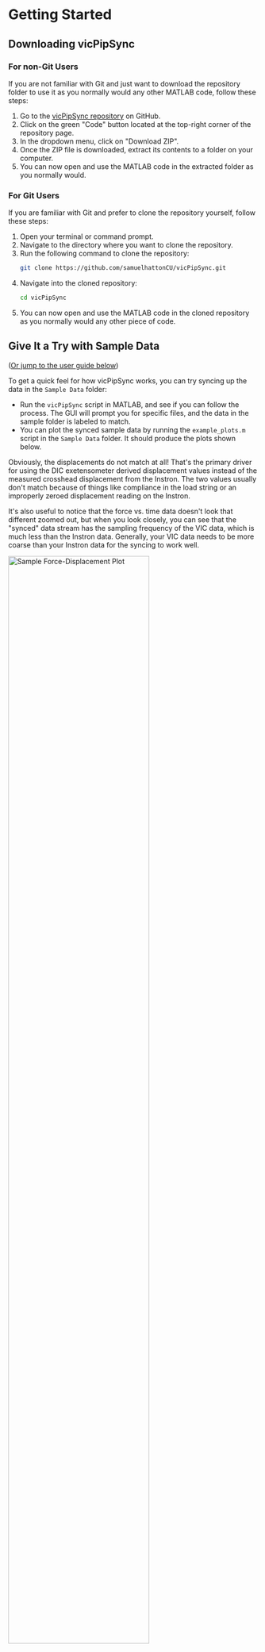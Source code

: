 # Getting Started

## Downloading vicPipSync

### For non-Git Users

If you are not familiar with Git and just want to download the repository folder to use it as you normally would any other MATLAB code, follow these steps:

1. Go to the [vicPipSync repository](https://github.com/samuelhattonCU/vicPipSync) on GitHub.
2. Click on the green "Code" button located at the top-right corner of the repository page.
3. In the dropdown menu, click on "Download ZIP".
4. Once the ZIP file is downloaded, extract its contents to a folder on your computer.
5. You can now open and use the MATLAB code in the extracted folder as you normally would.

### For Git Users

If you are familiar with Git and prefer to clone the repository yourself, follow these steps:

1. Open your terminal or command prompt.
2. Navigate to the directory where you want to clone the repository.
3. Run the following command to clone the repository:
   ```bash
   git clone https://github.com/samuelhattonCU/vicPipSync.git
   ```
4. Navigate into the cloned repository:
   ```bash
   cd vicPipSync
   ```
5. You can now open and use the MATLAB code in the cloned repository as you normally would any other piece of code.

## Give It a Try with Sample Data
([Or jump to the user guide below](#detailed-user-guide))

To get a quick feel for how vicPipSync works, you can try syncing up the data in the `Sample Data` folder: 
- Run the `vicPipSync` script in MATLAB, and see if you can follow the process. The GUI will prompt you for specific files, and the data in the sample folder is labeled to match. 
- You can plot the synced sample data by running the `example_plots.m` script in the `Sample Data` folder. It should produce the plots shown below.

Obviously, the displacements do not match at all! That's the primary driver for using the DIC exetensometer derived displacement values instead of the measured crosshead displacement from the Instron. The two values usually don't match because of things like compliance in the load string or an improperly zeroed displacement reading on the Instron.

It's also useful to notice that the force vs. time data doesn't look that different zoomed out, but when you look closely, you can see that the "synced" data stream has the sampling frequency of the VIC data, which is much less than the Instron data. Generally, your VIC data needs to be more coarse than your Instron data for the syncing to work well.

<img src="../Sample Data/sample_plot_fd.png" alt="Sample Force-Displacement Plot" width="75%">

<img src="../Sample Data/sample_plot_ft.png" alt="Sample Force-Time Plot" width = "75%">

---

# Detailed User Guide

## What is a PIP Signal?

The term "PIP Signal" refers to the 5 Volt signal generated by an Instron UTM via a jack port labeled "PIP". When a switch closes the circuit, the Instron registers a PIP marker point in any test method setup to log them. Because the PIP marker system is just a 5 volt high signal that drops to 0 volts when a button is pressed, it's straightforward to measure the signal with additional hardware. We simply put our DAQ in series with the Instron PIP port and a push-button switch. When the button is pressed, the circuit is closed, which shows up as a PIP marker in the Instron data and as a voltage drop in the analogue data stream captured by VIC-Snap via the DAQ.

<img src="./Reference Images/PIP_circuit.png" alt="Basic wireing diagram for capturing an Instron PIP signal" width="75%">

## How to Get a PIP Signal in Your Data
These instructions are fairly specific to the test setup in the Lopez Jimenez lab, where we have our DIC setup on a moble work bench and our Instron 5969 setup on a table in the middle of the lab. The [first procedure](#general-procedure) here is a general guide that should be applicable to any setup. The [second procedure](#flj-lab-procedure) is specific to our lab. The `vicPipSync` tool and guide all assume that the PIP or marker signal from the UTM can be measured as a voltage signal by the DIC-connected DAQ.

### General Procedure:
1. Setup your UTM test method to include a PIP or marker log, and add the counter to the working dashboard.
2. Connect your UTM's marker system (usually a push-button on the end of a cable) in series with the UTM's marker circuit and the DIC system's DAQ.
3. Open the `Analog Data` window in VIC-Snap
4. Press the marker button and ensure that both the UTM counter increments and the signal is registered in the analog data plot in VIC-Snap.
5. Ensure that the PIP or marker data is setup to be exported with the rest of the UTM data.
6. Ensure that the correct analog data signal is included in the VIC-Snap project output `.csv` file.
   - A way to check this is to start capturing images, trigger the signal, stop capturing images, hit `ctrl+s`, and then open the `project-name.csv` file in the `project-name/` directory. The file should contain a data column corresponding to the signal; try plotting it to ensure the signal is captured.
7. During any test where the Instron and VIC-Snap are both taking data, press the PIP button to add a temporal marker in both data sets. This is the marker that is used by the tool in post-processing to sync up the two data sets.

### FLJ Lab Procedure:
1. In the Instron Method editing screen:
   - Under the `Method/Console/Live Displays` tab, ensure `PIP count` is listed as a selected live display. 
   - Under the `Method/Workspace/Raw Data/Columns` tab, ensure `PIP count` is listed as a selected measurement. 
   - Save the method file and open it as a test; a PIP counter should now appear in the live display.
2. Ensure the BNC end of the PIP cable is plugged into the `AI 0` port of the DIC-connected DAQ (See reference images below).
3. Open the `Analog Data` window in VIC-Snap.
4. Lightly insert the audio jack end of the PIP cable into the Instron PIP port, just until you feel some resistance (you can pretty much just drop it in). 
   - If you push through the resistance to a point that feels stable, you've gone to far; back the plug out a little bit. 
   - The PIP port is on the left side of the Instron, near where the force transducers plug in (See reference images below).
5. Test the connection by pressing the button on the PIP cable. Each time the button is pressed, there should be a voltage jump in the VIC-Snap anaolg data window and the Instron PIP count should increment by one.
6. Procede with your test procedure as normal from here. Simply press the pip button at any time during the test; as long as both the Instron and VIC-Snap are capturing data, the signal will be captured by both systems.

#### Reference Images:
##### PIP Cable: Instron end with audio jack and PIP button

<img src="./Reference%20Images/pip-cable.jpg" alt="Image of the PIP cable" width="50%">

##### PIP Cable: BNC plugged into DAQ port AI 0

<img src="./Reference%20Images/pip-daq.jpg" alt="Image of a DAQ" width="50%">

##### Instron PIP port location
<img src="./Reference%20Images/pip-plug.jpg" alt="Image of an audio jack plugged into an Instron PIP port" width="50%">

## How to Export Your Data for Syncing

There are three separate data files needed to sync Instron data with VIC-3D data (See Sample Data files for reference):

- The Raw Data export `.csv` from the Instron, containing time, force, displacement, and PIP count data columns. 
- The `project_name.csv` file generated by VIC-Snap, containing image id, capture time, and PIP signal data columns.  
- The `extensometer_output.csv` file generated by VIC-3D when a user exports an extensometer data set. 

### Exporting Instron Data
- From the testing live display, press the data export button and save the raw data to an appropriately named `.csv` file. 
- Move this file to the computer you plan to run vicPipSync code on.

### Exporting VIC-Snap Data
It is a reasonable practice to press `ctrl+s` in VIC-Snap after ending data capture to ensure the software writes to the project spreadsheet. The file you need is usually the only `.csv` file in the VIC project folder associated with the test you're working on, and is named the same as all the other project files. The file will exist whether or not any data has been processed in VIC-3D, for example. 
- Open the file to ensure the PIP signal column is there. 
- Copy the file over to the computer you plan to run vicPipSync code on.

### Exporting VIC-3D Extensometer Data
- From the Inspection Panel in the upper left of VIC-3D, select the appropriate extraction plot and press the export button.
- Select which data to export, provide a file name, and press the export button [NOTE: this step needs more clarification, please talk to someone if you're using this and need help].
- Open the saved `.csv` file and ensure that it contains at least an index and a displacement column.

It is important to note that the `index` value associated with VIC-3D inspection extractions is NOT the same as the image index (The number in the `Count` data column) assigned to the actual data image frames. The following requirements aleviate problems related to this:

1. Extensometer outputs must be extracted from sequential data sets only.
   - This means that data sets where only every nth image is processed will not be easy to sync without lots of extra work.
   - Always process all the data frames before generating an extensometer extraction for export.
2. The first row of the extensometer output must correspond to the first row of the VIC-Snap output.
   - Calibration images listed in the VIC-Snap file are automatically ignored.
   - The first non-calibration image in the VIC-Snap file must correspond to the first row in the extensometer output.
   - This can be a problem if the first handful of speckle images weren't included in the analysis and extensometer extraction. If this is the case, the rows corresponding to the unused speckle images need to be removed from the VIC-Snap file before the data can be synced.

In general, `vicPipSync` assumes that `ith` row of the extensometer ouptut table contains data corresponding to the `ith` row of the VIC-Snap output table. In all cases, the sync process enforces that the VIC-Snap and extensometer data sets are the same length, truncating the longer of the two to match the length of the other. This leads to the two guidlines stated above.

The extensometer output index numbers are always numbered sequentially `1-n`, where `n` is the number of processed image frames included in the extraction. This can cause problems if, for example, only one of every five images were processed. This would result in extensometer indexes `1, 2, 3, 4, 5, ..., n` potentially corresponding to image numbers `0, 4, 9, 14, 19, ..., k` (where `k` is the number of the last frame with a number one off from a multiple of five). Another example could be a data set in which the first six images were discarded, and so frame `6` is the reference image for the analysis. If there are 100 total frames and all of them were included in the analysis and extraction, the processed image indexes would be `6, 7, 8, ..., 99, 100`, but the extraction indexes would be `1, 2, 3, ..., 94, 95`. The VIC-Snap file will include rows for images zero through five by default; if these aren't removed prior to syncing the algorithm will end up matching image index `6` with extensometer index `7`, when it should be matched with extensometer index `1`.

Getting this lined up correctly is important, as an index mismatch of only a few can result in a temporal sync error of a second or more; you could do better just clicking the buttons at the same time.

## How to Sync Your Data

### Using a Graphical User Interface (GUI)
1. Ensure you have the VIC-SNAP, VIC-3D, and Instron data files you want to sync.
2. Run the `vicPipSync` script in MATLAB.
   - You can run the script using the Run button, or by typing `vicPipSync` in the MATLAB command window.
   - You can run the script from another piece of MATLAB code using the `run` function.
3. Follow the prompts to select your data files.
   - Select the VIC-SNAP, VIC-3D, and Instron data files using the interactive dialog.
   - You can also load previous selections if available.
   - The script will usually just fail if you select the wrong files, so you can try again if needed.
4. The script will load and synchronize the data.
   - You may need to help the script locate the PIP signal in the VIC-SNAP data if it cannot find it automatically. The script will prompt you to do this if necessary.
5. Choose the file formats you want to save the synchronized data in.
   - You can select from .mat, .csv, and .txt formats.
6. The script will save the synchronized data in the selected formats.
7. You can now use the synchronized data for further analysis.

### Syncing Data Without the GUI
If you want to skip the interactive dialogs, you can use the `load_data` function directly with the file paths as input arguments. Take a look at the header comments in the `load_data` function for more information on how to use it.
---
# Contributions
You can help find bugs by opening an issue and including some steps to follow to make the bug show up. If you would like to submit a bug fix or feature addition, please open an issue, make a pull request, or email samuel.hatton@colorado.edu.

# Acknowledgements
Thanks to Claire Kent for their help writing the user guide.
